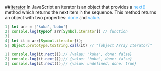 ##[Iterator](https://developer.mozilla.org/ru/docs/Web/JavaScript/Reference/Global_Objects/Iterator)
In JavaScript an iterator is an object that provides a <span style="color:#42affa">next()</span> method which returns the next item in the sequence. 
This method returns an object with two properties: <span style="color:#42affa">done</span> and <span style="color:#42affa">value</span>.

```javascript
1| let arr = ['kuka','bobo']
2| console.log(typeof arr[Symbol.iterator]) // function
3| 
4| let it = arr[Symbol.iterator]();
5| Object.prototype.toString.call(it) // "[object Array Iterator]"
```
```javascript
1| console.log(it.next());// {value: "kuka", done: false}
2| console.log(it.next());// {value: "bobo", done: false}
3| console.log(it.next());// {value: undefined, done: true}
```